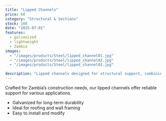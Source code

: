 ```yaml
---
title: "Lipped Channels"
price: 60
category: "Structural & Sections"
stock: 100
date: "2025-07-01"
features:
  - galvanized
  - lightweight
  - Zambia
images:
  - "/images/products/Steel/lipped_channel01.jpg"
  - "/images/products/Steel/lipped_channel02.jpg"
  - "/images/products/Steel/lipped_channel03.jpg"

description: "Lipped channels designed for structural support, combining strength with lightweight construction."
---
```


Crafted for Zambia’s construction needs, our lipped channels offer reliable support for various applications.

- Galvanized for long-term durability
- Ideal for roofing and wall framing
- Easy to install and modify
